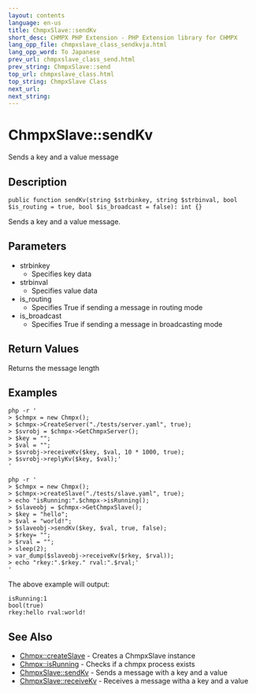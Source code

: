 ```yaml
---
layout: contents
language: en-us
title: ChmpxSlave::sendKv
short_desc: CHMPX PHP Extension - PHP Extension library for CHMPX
lang_opp_file: chmpxslave_class_sendkvja.html
lang_opp_word: To Japanese
prev_url: chmpxslave_class_send.html
prev_string: ChmpxSlave::send
top_url: chmpxslave_class.html
top_string: ChmpxSlave Class
next_url:
next_string:
---
```


# ChmpxSlave::sendKv
Sends a key and a value message

## Description

```
public function sendKv(string $strbinkey, string $strbinval, bool $is_routing = true, bool $is_broadcast = false): int {}
```

Sends a key and a value message.

## Parameters
* strbinkey
  * Specifies key data
* strbinval
  * Specifies value data
* is_routing
  * Specifies True if sending a message in routing mode
* is_broadcast
  * Specifies True if sending a message in broadcasting mode

## Return Values
Returns the message length

## Examples

```
php -r '
> $chmpx = new Chmpx();
> $chmpx->CreateServer("./tests/server.yaml", true);
> $svrobj = $chmpx->GetChmpxServer();
> $key = "";
> $val = "";
> $svrobj->receiveKv($key, $val, 10 * 1000, true);
> $svrobj->replyKv($key, $val);'
'
```

```
php -r '
> $chmpx = new Chmpx();
> $chmpx->createSlave("./tests/slave.yaml", true);
> echo "isRunning:".$chmpx->isRunning();
> $slaveobj = $chmpx->GetChmpxSlave();
> $key = "hello";
> $val = "world!";
> $slaveobj->sendKv($key, $val, true, false);
> $rkey= "";
> $rval = "";
> sleep(2);
> var_dump($slaveobj->receiveKv($rkey, $rval));
> echo "rkey:".$rkey." rval:".$rval;'
'
```

The above example will output:

```
isRunning:1
bool(true)
rkey:hello rval:world!
```


## See Also
- [Chmpx::createSlave](chmpx_class_createslave.html) - Creates a ChmpxSlave instance
- [Chmpx::isRunning](chmpx_class_isrunning.html) - Checks if a chmpx process exists
- [ChmpxSlave::sendKv](chmpxslave_class_sendkv.html) - Sends a message with a key and a value
- [ChmpxSlave::receiveKv](chmpxslave_class_receivekv.html) - Receives a message witha a key and a value
